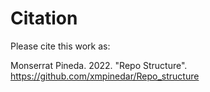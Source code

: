# Citation

Please cite this work as:

Monserrat Pineda. 2022. "Repo Structure". https://github.com/xmpinedar/Repo_structure
